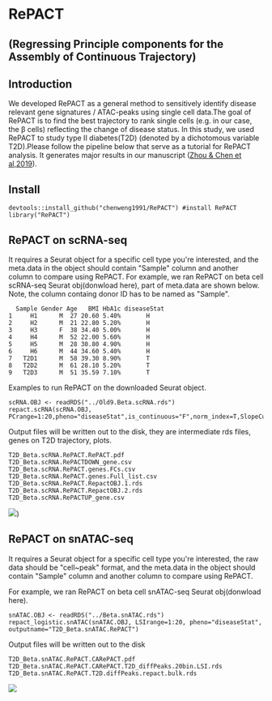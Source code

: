 # RePACT 
## (Regressing Principle components for the Assembly of Continuous Trajectory)

## Introduction

We developed RePACT as a general method to sensitively identify disease relevant gene signatures / ATAC-peaks using single cell data.The goal of RePACT is to find the best trajectory to rank single cells (e.g. in our case, the β cells) reflecting the change of disease status. In this study, we used RePACT to study  type II diabetes(T2D) (denoted by a dichotomous variable T2D).Please follow the pipeline below that serve as a tutorial for RePACT analysis. It generates major results in our manuscript ([Zhou & Chen et al,2019](https://doi.org/10.1016/j.celrep.2019.02.043)).

## Install
```
devtools::install_github("chenweng1991/RePACT") #install RePACT
library("RePACT")
```
## RePACT on scRNA-seq
It requires a Seurat object for a specific cell type you're interested, and the meta.data in the object should contain "Sample" column and another column to compare using RePACT. 
For example, we ran RePACT on beta cell scRNA-seq Seurat obj(donwload here), part of meta.data are shown below. Note, the column containg donor ID has to be named as "Sample".

```
  Sample Gender Age   BMI HbA1c diseaseStat
1     H1      M  27 20.60 5.40%       H
2     H2      M  21 22.80 5.20%       H
3     H3      F  38 34.40 5.00%       H
4     H4      M  52 22.00 5.60%       H
5     H5      M  28 30.80 4.90%       H
6     H6      M  44 34.60 5.40%       H
7   T2D1      M  58 39.30 8.90%       T
8   T2D2      M  61 28.10 5.20%       T
9   T2D3      M  51 35.59 7.10%       T
```
Examples to run RePACT on the downloaded Seurat object.
```
scRNA.OBJ <- readRDS("../Old9.Beta.scRNA.rds")
repact.scRNA(scRNA.OBJ, PCrange=1:20,pheno="diseaseStat",is_continuous="F",norm_index=T,SlopeCut=0.05,output_name2="T2D_Beta.scRNA.RePACT")
```
Output files will be written out to the disk, they are intermediate rds files, genes on T2D trajectory, plots.
```
T2D_Beta.scRNA.RePACT.RePACT.pdf
T2D_Beta.scRNA.RePACTDOWN_gene.csv
T2D_Beta.scRNA.RePACT.genes.FCs.csv
T2D_Beta.scRNA.RePACT.genes.Full_list.csv
T2D_Beta.scRNA.RePACT.RepactOBJ.1.rds
T2D_Beta.scRNA.RePACT.RepactOBJ.2.rds
T2D_Beta.scRNA.RePACTUP_gene.csv
```
![](https://raw.githubusercontent.com/chenweng1991/RePACT/RePACT.organized/image/RePACT.violinheat.png))

## RePACT on snATAC-seq
It requires a Seurat object for a specific cell type you're interested, the raw data should be "cell~peak" format, and the meta.data in the object should contain "Sample" column and another column to compare using RePACT. 

For example, we ran RePACT on beta cell snATAC-seq Seurat obj(donwload here).
```
snATAC.OBJ <- readRDS("../Beta.snATAC.rds")
repact_logistic.snATAC(snATAC.OBJ, LSIrange=1:20, pheno="diseaseStat", outputname="T2D_Beta.snATAC.RePACT")
```
Output files will be written out to the disk
```
T2D_Beta.snATAC.RePACT.CARePACT.pdf
T2D_Beta.snATAC.RePACT.CARePACT.T2D_diffPeaks.20bin.LSI.rds
T2D_Beta.snATAC.RePACT.T2D.diffPeaks.repact.bulk.rds
```
![](https://github.com/chenweng1991/RePACT/blob/81317e850892b415a554c97433646b8abfbde9f0/image/RePACT.snATAC.graphic.PNG)

